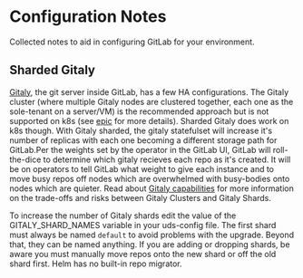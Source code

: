# Configuration Notes

Collected notes to aid in configuring GitLab for your environment.

## Sharded Gitaly

[Gitaly](https://docs.gitlab.com/ee/administration/gitaly/), the git server inside GitLab, has a few HA configurations. The Gitaly cluster (where multiple Gitaly nodes are clustered together, each one as the sole-tenant on a server/VM) is the recommended approach but is not supported on k8s (see [epic](https://gitlab.com/groups/gitlab-org/-/epics/6127) for more details). Sharded Gitaly does work on k8s though. With Gitaly sharded, the gitaly statefulset will increase it's number of replicas with each one becoming a different storage path for GitLab.Per the weights set by the operator in the GitLab UI, GitLab will roll-the-dice to determine which gitaly recieves each repo as it's created. It will be on operators to tell GitLab what weight to give each instance and to move busy repos off nodes which are overwhelmed with busy-bodies onto nodes which are quieter. Read about [Gitaly capabilities](https://docs.gitlab.com/ee/administration/gitaly/gitaly_geo_capabilities.html#gitaly-capabilities) for more information on the trade-offs and risks between Gitaly Clusters and Gitaly Shards.

To increase the number of Gitaly shards edit the value of the GITALY_SHARD_NAMES variable in your uds-config file. The first shard must always be named `default` to avoid problems with the upgrade. Beyond that, they can be named anything. If you are adding or dropping shards, be aware you must manually move repos onto the new shard or off the old shard first. Helm has no built-in repo migrator.
